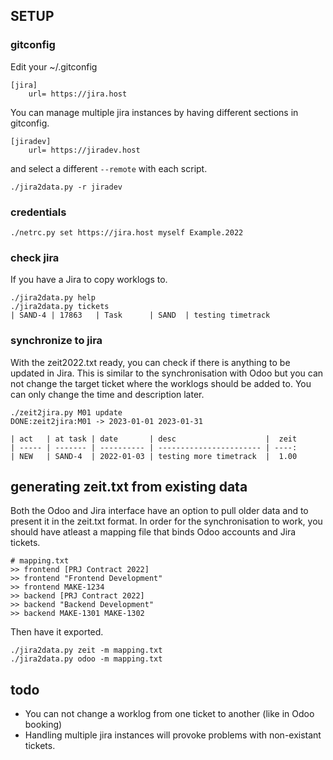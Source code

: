 ## SETUP

### gitconfig

Edit your ~/.gitconfig 

    [jira]
        url= https://jira.host

You can manage multiple jira instances by having different sections in gitconfig.

    [jiradev]
        url= https://jiradev.host

and select a different `--remote` with each script.

    ./jira2data.py -r jiradev

### credentials

    ./netrc.py set https://jira.host myself Example.2022

### check jira

If you have a Jira to copy worklogs to.

    ./jira2data.py help
    ./jira2data.py tickets
    | SAND-4 | 17863   | Task      | SAND  | testing timetrack

### synchronize to jira

With the zeit2022.txt ready, you can check if there is anything
to be updated in Jira. This is similar to the synchronisation 
with Odoo but you can not change the target ticket where the
worklogs should be added to. You can only change the time and
description later.

    ./zeit2jira.py M01 update
    DONE:zeit2jira:M01 -> 2023-01-01 2023-01-31

    | act   | at task | date       | desc                    |  zeit
    | ----- | ------- | ---------- | ----------------------- | ----:
    | NEW   | SAND-4  | 2022-01-03 | testing more timetrack  |  1.00

## generating zeit.txt from existing data

Both the Odoo and Jira interface have an option to pull older data
and to present it in the zeit.txt format. In order for the synchronisation
to work, you should have atleast a mapping file that binds Odoo accounts
and Jira tickets.

    # mapping.txt
    >> frontend [PRJ Contract 2022]
    >> frontend "Frontend Development"
    >> frontend MAKE-1234
    >> backend [PRJ Contract 2022]
    >> backend "Backend Development"
    >> backend MAKE-1301 MAKE-1302
 
Then have it exported.

    ./jira2data.py zeit -m mapping.txt
    ./jira2data.py odoo -m mapping.txt

## todo

* You can not change a worklog from one ticket to another (like in Odoo booking)
* Handling multiple jira instances will provoke problems with non-existant tickets.

